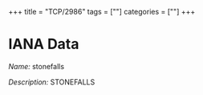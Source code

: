 +++
title = "TCP/2986"
tags = [""]
categories = [""]
+++

# IANA Data

_Name:_ stonefalls

_Description:_ STONEFALLS

